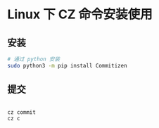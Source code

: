 # Linux 下 CZ 命令安装使用

## 安装


```bash
# 通过 python 安装
sudo python3 -m pip install Commitizen

```

## 提交

```bash

cz commit
cz c
```
